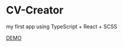 # CV-Creator

my first app using TypeScript + React + SCSS

<a href = "https://darknoriss.github.io/CV-Creator/"/> DEMO </a>

